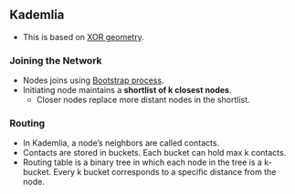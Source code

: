 ## Kademlia
- This is based on [XOR geometry](XOR_Geometry).

### Joining the Network
- Nodes joins using [Bootstrap process](/System-Design/Concepts/Terms).
- Initiating node maintains a **shortlist of k closest nodes**.
  - Closer nodes replace more distant nodes in the shortlist.

### Routing
- In Kademlia, a node’s neighbors are called contacts.
- Contacts are stored in buckets. Each bucket can hold max k contacts.
- Routing table is a binary tree in which each node in the tree is a k-bucket. Every k bucket corresponds to a specific distance from the node.
